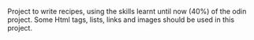 Project to write recipes, using the skills learnt until now (40%) of the odin project.
Some Html tags, lists, links and images should be used in this project.